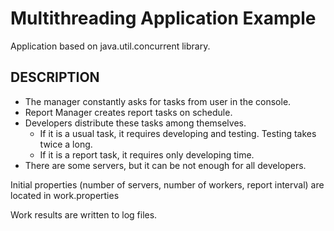 <h1>Multithreading Application Example</h1>

Application based on java.util.concurrent library. 

<h2>DESCRIPTION</h2>

* The manager constantly asks for tasks from user in the console. 
* Report Manager creates report tasks on schedule.
* Developers distribute these tasks among themselves.  
    * If it is a usual task, it requires developing and testing. Testing takes twice a long.
    * If it is a report task, it requires only developing time.
* There are some servers, but it can be not enough for all developers.

Initial properties (number of servers, number of workers, report interval) are located in work.properties

Work results are written to log files.
